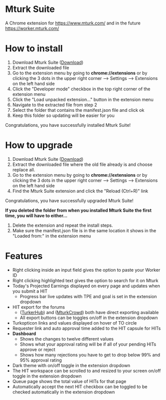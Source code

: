 # Mturk Suite
A Chrome extension for https://www.mturk.com/ and in the future https://worker.mturk.com/

# How to install
1. Download Mturk Suite ([Download](https://github.com/Kadauchi/mturk-suite/archive/master.zip))
2. Extract the downloaded file
3. Go to the extension menu by going to **chrome://extensions** or by clicking the 3 dots in the upper right corner --> Settings --> Extensions on the left hand side
4. Click the "Developer mode" checkbox in the top right corner of the extension menu
5. Click the "Load unpacked extension..." button in the extension menu
6. Navigate to the extracted file from step 2
7. Select the folder that contains the manifest.json file and click ok
8. Keep this folder so updating will be easier for you

Congratulations, you have successfully installed Mturk Suite!

# How to upgrade
1. Download Mturk Suite ([Download](https://github.com/Kadauchi/mturk-suite/archive/master.zip))
2. Extract the downloaded file where the old file already is and choose replace all.
3. Go to the extension menu by going to **chrome://extensions** or by clicking the 3 dots in the upper right corner --> Settings --> Extensions on the left hand side
4. Find the Mturk Suite extension and click the "Reload (Ctrl+R)" link

Congratulations, you have successfully upgraded Mturk Suite!

**If you deleted the folder from when you installed Mturk Suite the first time, you will have to either...**

1. Delete the extension and repeat the install steps.
2. Make sure the manifest.json file is in the same location it shows in the "Loaded from:" in the extension menu

# Features
- Right clicking inside an input field gives the option to paste your Worker ID
- Right clicking highlighted text gives the option to search for it on Mturk
- Today's Projected Earnings displayed on every page and updates when you submit a HIT
  - Progress bar live updates with TPE and goal is set in the extension dropdown
- HIT export for the forums
  - ([TurkerHub](https://turkerhub.com)) and ([MturkCrowd](http://www.mturkcrowd.com)) both have direct exporting available
  - All export buttons can be toggles on/off in the extension dropdown
- Turkopticon links and values displayed on hover of TO circle
- Requester link and auto approval time added to the HIT capsule for HITs
- **Dashboard**
  - Shows the changes to twelve different values
  - Shows what your approval rating will be if all of your pending HITs approve or reject
  - Shows how many rejections you have to get to drop below 99% and 95% approval rating
- Dark theme with on/off toggle in the extension dropdown
- The HIT workspace can be scrolled to and resized to your screen on/off toggle in the extension dropdown
- Queue page shows the total value of HITs for that page
- Automatically accept the next HIT checkbox can be toggled to be checked automatically in the extension dropdown
